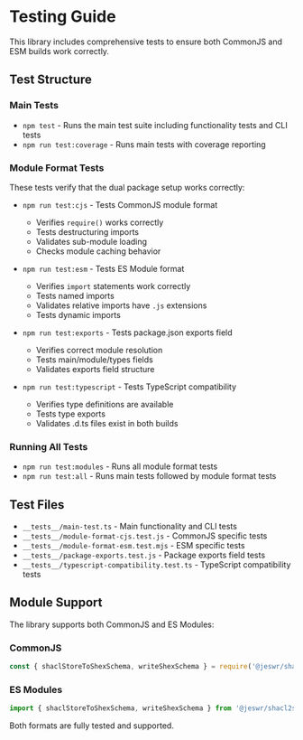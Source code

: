 # Testing Guide

This library includes comprehensive tests to ensure both CommonJS and ESM builds work correctly.

## Test Structure

### Main Tests
- `npm test` - Runs the main test suite including functionality tests and CLI tests
- `npm run test:coverage` - Runs main tests with coverage reporting

### Module Format Tests
These tests verify that the dual package setup works correctly:

- `npm run test:cjs` - Tests CommonJS module format
  - Verifies `require()` works correctly
  - Tests destructuring imports
  - Validates sub-module loading
  - Checks module caching behavior

- `npm run test:esm` - Tests ES Module format
  - Verifies `import` statements work correctly
  - Tests named imports
  - Validates relative imports have `.js` extensions
  - Tests dynamic imports

- `npm run test:exports` - Tests package.json exports field
  - Verifies correct module resolution
  - Tests main/module/types fields
  - Validates exports field structure

- `npm run test:typescript` - Tests TypeScript compatibility
  - Verifies type definitions are available
  - Tests type exports
  - Validates .d.ts files exist in both builds

### Running All Tests
- `npm run test:modules` - Runs all module format tests
- `npm run test:all` - Runs main tests followed by module format tests

## Test Files

- `__tests__/main-test.ts` - Main functionality and CLI tests
- `__tests__/module-format-cjs.test.js` - CommonJS specific tests
- `__tests__/module-format-esm.test.mjs` - ESM specific tests
- `__tests__/package-exports.test.js` - Package exports field tests
- `__tests__/typescript-compatibility.test.ts` - TypeScript compatibility tests

## Module Support

The library supports both CommonJS and ES Modules:

### CommonJS
```javascript
const { shaclStoreToShexSchema, writeShexSchema } = require('@jeswr/shacl2shex');
```

### ES Modules
```javascript
import { shaclStoreToShexSchema, writeShexSchema } from '@jeswr/shacl2shex';
```

Both formats are fully tested and supported.